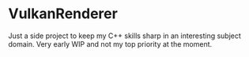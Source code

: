 # VulkanRenderer

Just a side project to keep my C++ skills sharp in an interesting subject domain. Very early WIP and not my top priority at the moment.
